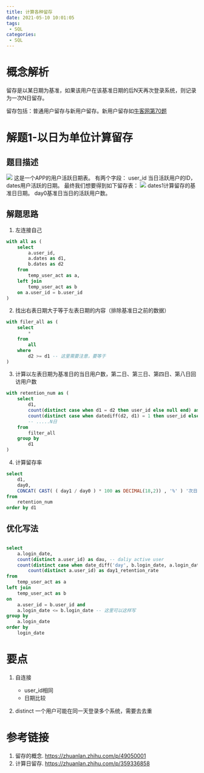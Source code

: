 ```yaml
---
title: 计算各种留存
date: 2021-05-10 10:01:05
tags:
 - SQL
categories:
 - SQL
---
```


# 概念解析

留存是以某日期为基准，如果该用户在该基准日期的后N天再次登录系统，则记录为一次N日留存。

留存包括：普通用户留存与新用户留存。新用户留存如[牛客网第70题](/2021/05/10/sql/niuke-70/)

# 解题1-以日为单位计算留存

## 题目描述

![](https://pic2.zhimg.com/80/v2-17ef440668a922929e48cf784b5224b9_720w.jpg)
这是一个APP的用户活跃日期表。
有两个字段： user_id 当日活跃用户的ID，dates用户活跃的日期。
最终我们想要得到如下留存表：
![](https://pic3.zhimg.com/80/v2-d93075ba8bcf738ba584781748ad20b6_720w.jpg)
dates1计算留存的基准日日期。
day0基准日当日的活跃用户数。

## 解题思路

1. 左连接自己

```sql
with all as (
    select
        a.user_id,
        a.dates as d1,
        b.dates as d2
    from
        temp_user_act as a,
    left join 
        temp_user_act as b
    on a.user_id = b.user_id
)

```
2. 找出右表日期大于等于左表日期的内容（排除基准日之前的数据）

```sql
with filer_all as (
    select
        *
    from
        all
    where
        d2 >= d1 -- 这里需要注意，要等于
)

```
3. 计算以左表日期为基准日的当日用户数，第二日、第三日、第四日、第八日回访用户数

```sql
with retention_num as (
    select
        d1,
        count(distinct case when d1 = d2 then user_id else null end) as day0, -- 一定要加上distinct，因为用户一天之内可能会登录很多次
        count(distinct case when datediff(d2, d1) = 1 then user_id else null end) as day1 -- 次日
        -- .....N日
    from
        filter_all
    group by 
        d1
)
```

4. 计算留存率
```sql
select
    d1, 
    day0,
    CONCAT( CAST( ( day1 / day0 ) * 100 as DECIMAL(18,2)) , '%' ) '次日留存率',
from
    retention_num
order by d1
```

## 优化写法

```sql

select
    a.login_date,
    count(distinct a.user_id) as dau, -- daliy active user
    count(distinct case when date_diff('day', b.login_date, a.login_date) = 1 then a.user_id else null end) /
        count(distinct a.user_id) as day1_retention_rate
from
    temp_user_act as a
left join 
    temp_user_act as b
on 
    a.user_id = b.user_id and 
    a.login_date <= b.login_date -- 这里可以这样写
group by 
    a.login_date
order by
    login_date
```

# 要点

1. 自连接
    - user_id相同
    - 日期比较

2. distinct
一个用户可能在同一天登录多个系统，需要去去重

# 参考链接

1. 留存的概念. https://zhuanlan.zhihu.com/p/49050001
2. 计算日留存. https://zhuanlan.zhihu.com/p/359336858